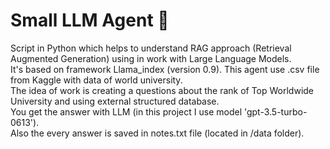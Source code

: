 # Small LLM Agent  :file_folder:
Script in Python which helps to understand RAG approach (Retrieval Augmented Generation) using in work with Large Language Models.
</br>
It's based on framework Llama_index (version 0.9). This agent use .csv file from Kaggle with data of world university. 
</br>
The idea of work is creating a questions about the rank of Top Worldwide University and using external structured database.
</br>
You get the answer with LLM (in this project I use model 'gpt-3.5-turbo-0613'). 
</br>
Also the every answer is saved in notes.txt file (located in /data folder).

